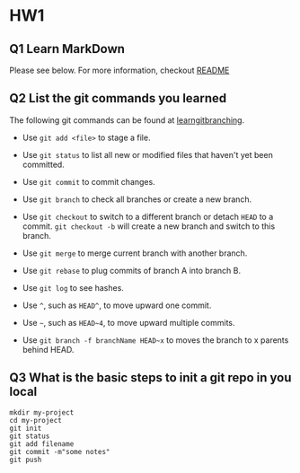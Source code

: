 # **HW1**
## Q1 Learn MarkDown
Please see below. For more information, checkout 
[README](../README.md)

## Q2  List the git commands you learned
The following git commands can be found at [learngitbranching](https://learngitbranching.js.org/).

- Use `git add <file>` to stage a file.

- Use `git status` to list all new or modified files that haven't yet been committed.

- Use `git commit` to commit changes.

- Use `git branch` to check all branches or create a new branch.

- Use `git checkout` to switch to a different branch or detach `HEAD` to a commit. `git checkout -b` will create a new branch and switch to this branch.

- Use `git merge` to merge current branch with another branch.

- Use `git rebase` to plug commits of branch A into branch B.

- Use `git log` to see hashes.

- Use `^`, such as `HEAD^`, to move upward one commit.

- Use `~`, such as `HEAD~4`, to move upward multiple commits.

- Use `git branch -f branchName HEAD~x` to moves the branch to x parents behind HEAD.

## Q3 What is the basic steps to init a git repo in you local 

```
mkdir my-project
cd my-project
git init
git status
git add filename
git commit -m"some notes"
git push
```

